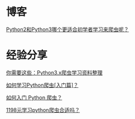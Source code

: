 # 博客

[Python2和Python3哪个更适合初学者学习来爬虫呢？](https://www.zhihu.com/question/55522117/answer/145075810)


# 经验分享

[你需要这些：Python3.x爬虫学习资料整理](https://zhuanlan.zhihu.com/p/24358829)

[如何学习Python爬虫[入门篇]？](https://zhuanlan.zhihu.com/p/21479334)

[如何入门 Python 爬虫？](https://www.zhihu.com/question/20899988/answer/96904827)

[1198元学习python爬虫合适吗？
](https://www.zhihu.com/question/329282168/answer/741495656)


